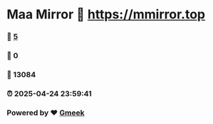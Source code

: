 # Maa Mirror :link: https://mmirror.top 
### :page_facing_up: [5](https://mmirror.top/tag.html) 
### :speech_balloon: 0 
### :hibiscus: 13084 
### :alarm_clock: 2025-04-24 23:59:41 
### Powered by :heart: [Gmeek](https://github.com/Meekdai/Gmeek)
